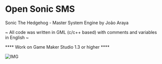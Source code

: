 # Open Sonic SMS

Sonic The Hedgehog - Master System Engine by João Araya 

~ All code was written in GML (c/c++ based) with comments and variables in English ~

**** Work on Game Maker Studio 1.3 or higher ****

![IMG](https://1.bp.blogspot.com/-3EnmxkLt8FI/XlyrctgNJdI/AAAAAAAA1JA/mPZmpnGh6a4SYBy73tn2tE84G2yVl7AggCNcBGAsYHQ/s1600/mini.png)
